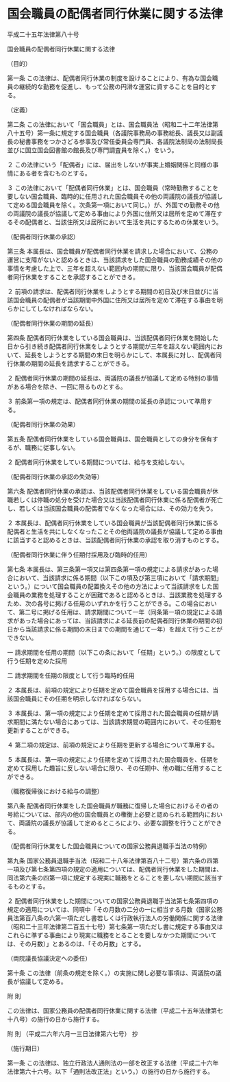 # 国会職員の配偶者同行休業に関する法律

平成二十五年法律第八十号

国会職員の配偶者同行休業に関する法律

（目的）

第一条 この法律は、配偶者同行休業の制度を設けることにより、有為な国会職員の継続的な勤務を促進し、もって公務の円滑な運営に資することを目的とする。

（定義）

第二条 この法律において「国会職員」とは、国会職員法（昭和二十二年法律第八十五号）第一条に規定する国会職員（各議院事務局の事務総長、議長又は副議長の秘書事務をつかさどる参事及び常任委員会専門員、各議院法制局の法制局長並びに国立国会図書館の館長及び専門調査員を除く。）をいう。

２ この法律にいう「配偶者」には、届出をしないが事実上婚姻関係と同様の事情にある者を含むものとする。

３ この法律において「配偶者同行休業」とは、国会職員（常時勤務することを要しない国会職員、臨時的に任用された国会職員その他の両議院の議長が協議して定める国会職員を除く。次条第一項において同じ。）が、外国での勤務その他の両議院の議長が協議して定める事由により外国に住所又は居所を定めて滞在するその配偶者と、当該住所又は居所において生活を共にするための休業をいう。

（配偶者同行休業の承認）

第三条 本属長は、国会職員が配偶者同行休業を請求した場合において、公務の運営に支障がないと認めるときは、当該請求をした国会職員の勤務成績その他の事情を考慮した上で、三年を超えない範囲内の期間に限り、当該国会職員が配偶者同行休業をすることを承認することができる。

２ 前項の請求は、配偶者同行休業をしようとする期間の初日及び末日並びに当該国会職員の配偶者が当該期間中外国に住所又は居所を定めて滞在する事由を明らかにしてしなければならない。

（配偶者同行休業の期間の延長）

第四条 配偶者同行休業をしている国会職員は、当該配偶者同行休業を開始した日から引き続き配偶者同行休業をしようとする期間が三年を超えない範囲内において、延長をしようとする期間の末日を明らかにして、本属長に対し、配偶者同行休業の期間の延長を請求することができる。

２ 配偶者同行休業の期間の延長は、両議院の議長が協議して定める特別の事情がある場合を除き、一回に限るものとする。

３ 前条第一項の規定は、配偶者同行休業の期間の延長の承認について準用する。

（配偶者同行休業の効果）

第五条 配偶者同行休業をしている国会職員は、国会職員としての身分を保有するが、職務に従事しない。

２ 配偶者同行休業をしている期間については、給与を支給しない。

（配偶者同行休業の承認の失効等）

第六条 配偶者同行休業の承認は、当該配偶者同行休業をしている国会職員が休職若しくは停職の処分を受けた場合又は当該配偶者同行休業に係る配偶者が死亡し、若しくは当該国会職員の配偶者でなくなった場合には、その効力を失う。

２ 本属長は、配偶者同行休業をしている国会職員が当該配偶者同行休業に係る配偶者と生活を共にしなくなったことその他両議院の議長が協議して定める事由に該当すると認めるときは、当該配偶者同行休業の承認を取り消すものとする。

（配偶者同行休業に伴う任期付採用及び臨時的任用）

第七条 本属長は、第三条第一項又は第四条第一項の規定による請求があった場合において、当該請求に係る期間（以下この項及び第三項において「請求期間」という。）について国会職員の配置換えその他の方法によって当該請求をした国会職員の業務を処理することが困難であると認めるときは、当該業務を処理するため、次の各号に掲げる任用のいずれかを行うことができる。この場合において、第二号に掲げる任用は、請求期間について一年（同条第一項の規定による請求があった場合にあっては、当該請求による延長前の配偶者同行休業の期間の初日から当該請求に係る期間の末日までの期間を通じて一年）を超えて行うことができない。

一 請求期間を任用の期間（以下この条において「任期」という。）の限度として行う任期を定めた採用

二 請求期間を任期の限度として行う臨時的任用

２ 本属長は、前項の規定により任期を定めて国会職員を採用する場合には、当該国会職員にその任期を明示しなければならない。

３ 本属長は、第一項の規定により任期を定めて採用された国会職員の任期が請求期間に満たない場合にあっては、当該請求期間の範囲内において、その任期を更新することができる。

４ 第二項の規定は、前項の規定により任期を更新する場合について準用する。

５ 本属長は、第一項の規定により任期を定めて採用された国会職員を、任期を定めて採用した趣旨に反しない場合に限り、その任期中、他の職に任用することができる。

（職務復帰後における給与の調整）

第八条 配偶者同行休業をした国会職員が職務に復帰した場合におけるその者の号給については、部内の他の国会職員との権衡上必要と認められる範囲内において、両議院の議長が協議して定めるところにより、必要な調整を行うことができる。

（配偶者同行休業をした国会職員についての国家公務員退職手当法の特例）

第九条 国家公務員退職手当法（昭和二十八年法律第百八十二号）第六条の四第一項及び第七条第四項の規定の適用については、配偶者同行休業をした期間は、同法第六条の四第一項に規定する現実に職務をとることを要しない期間に該当するものとする。

２ 配偶者同行休業をした期間についての国家公務員退職手当法第七条第四項の規定の適用については、同項中「その月数の二分の一に相当する月数（国家公務員法第百八条の六第一項ただし書若しくは行政執行法人の労働関係に関する法律（昭和二十三年法律第二百五十七号）第七条第一項ただし書に規定する事由又はこれらに準ずる事由により現実に職務をとることを要しなかつた期間については、その月数）」とあるのは、「その月数」とする。

（両院議長協議決定への委任）

第十条 この法律（前条の規定を除く。）の実施に関し必要な事項は、両議院の議長が協議して定める。

附 則

この法律は、国家公務員の配偶者同行休業に関する法律（平成二十五年法律第七十八号）の施行の日から施行する。

附 則 （平成二六年六月一三日法律第六七号） 抄

（施行期日）

第一条 この法律は、独立行政法人通則法の一部を改正する法律（平成二十六年法律第六十六号。以下「通則法改正法」という。）の施行の日から施行する。
